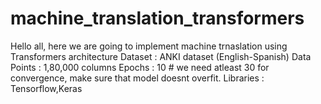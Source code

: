 # machine_translation_transformers


Hello all,
here we are going to implement machine trnaslation using Transformers architecture
Dataset : ANKI dataset (English-Spanish)
Data Points : 1,80,000 columns
Epochs : 10 # we need atleast 30 for convergence, make sure that model doesnt overfit.
Libraries : Tensorflow,Keras
